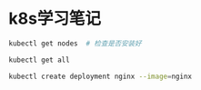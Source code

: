 # k8s学习笔记

```bash
kubectl get nodes  # 检查是否安装好

kubectl get all

kubectl create deployment nginx --image=nginx
```
